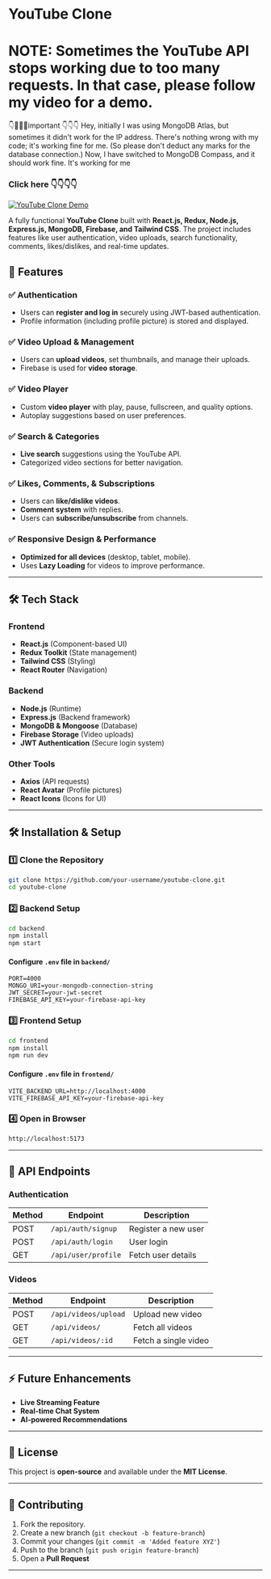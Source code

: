 # YouTube Clone
# NOTE: Sometimes the YouTube API stops working due to too many requests. In that case, please follow my video for a demo.

👇🔻🔻🔻important 👇👇👇
Hey, initially I was using MongoDB Atlas, but sometimes it didn't work for the IP address. There's nothing wrong with my code; it's working fine for me. (So please don't deduct any marks for the database connection.)
Now, I have switched to MongoDB Compass, and it should work fine. It's working for me

### Click here 👇👇👇👇
[![YouTube Clone Demo](https://img.youtube.com/vi/r1VlFXvhGmA/0.jpg)](https://youtu.be/r1VlFXvhGmA?si=C8eEyUHUpJT98fba)

A fully functional **YouTube Clone** built with **React.js, Redux, Node.js, Express.js, MongoDB, Firebase, and Tailwind CSS**. The project includes features like user authentication, video uploads, search functionality, comments, likes/dislikes, and real-time updates.

## 🚀 Features

### ✅ Authentication
- Users can **register and log in** securely using JWT-based authentication.
- Profile information (including profile picture) is stored and displayed.

### ✅ Video Upload & Management
- Users can **upload videos**, set thumbnails, and manage their uploads.
- Firebase is used for **video storage**.

### ✅ Video Player
- Custom **video player** with play, pause, fullscreen, and quality options.
- Autoplay suggestions based on user preferences.

### ✅ Search & Categories
- **Live search** suggestions using the YouTube API.
- Categorized video sections for better navigation.

### ✅ Likes, Comments, & Subscriptions
- Users can **like/dislike videos**.
- **Comment system** with replies.
- Users can **subscribe/unsubscribe** from channels.

### ✅ Responsive Design & Performance
- **Optimized for all devices** (desktop, tablet, mobile).
- Uses **Lazy Loading** for videos to improve performance.

---

## 🛠️ Tech Stack

### Frontend
- **React.js** (Component-based UI)
- **Redux Toolkit** (State management)
- **Tailwind CSS** (Styling)
- **React Router** (Navigation)

### Backend
- **Node.js** (Runtime)
- **Express.js** (Backend framework)
- **MongoDB & Mongoose** (Database)
- **Firebase Storage** (Video uploads)
- **JWT Authentication** (Secure login system)

### Other Tools
- **Axios** (API requests)
- **React Avatar** (Profile pictures)
- **React Icons** (Icons for UI)

---

## 🛠️ Installation & Setup

### **1️⃣ Clone the Repository**
```sh
git clone https://github.com/your-username/youtube-clone.git
cd youtube-clone
```

### **2️⃣ Backend Setup**
```sh
cd backend
npm install
npm start
```

#### Configure `.env` file in `backend/`
```env
PORT=4000
MONGO_URI=your-mongodb-connection-string
JWT_SECRET=your-jwt-secret
FIREBASE_API_KEY=your-firebase-api-key
```

### **3️⃣ Frontend Setup**
```sh
cd frontend
npm install
npm run dev
```

#### Configure `.env` file in `frontend/`
```env
VITE_BACKEND_URL=http://localhost:4000
VITE_FIREBASE_API_KEY=your-firebase-api-key
```

### **4️⃣ Open in Browser**
```sh
http://localhost:5173
```

---

## 📌 API Endpoints

### **Authentication**
| Method | Endpoint          | Description       |
|--------|------------------|-------------------|
| POST   | `/api/auth/signup` | Register a new user |
| POST   | `/api/auth/login`  | User login |
| GET    | `/api/user/profile` | Fetch user details |

### **Videos**
| Method | Endpoint          | Description       |
|--------|------------------|-------------------|
| POST   | `/api/videos/upload` | Upload new video |
| GET    | `/api/videos/` | Fetch all videos |
| GET    | `/api/videos/:id` | Fetch a single video |

---

## ⚡ Future Enhancements
- **Live Streaming Feature**
- **Real-time Chat System**
- **AI-powered Recommendations**

---

## 📜 License
This project is **open-source** and available under the **MIT License**.

---

## 🤝 Contributing
1. Fork the repository.
2. Create a new branch (`git checkout -b feature-branch`)
3. Commit your changes (`git commit -m 'Added feature XYZ'`)
4. Push to the branch (`git push origin feature-branch`)
5. Open a **Pull Request**

---



